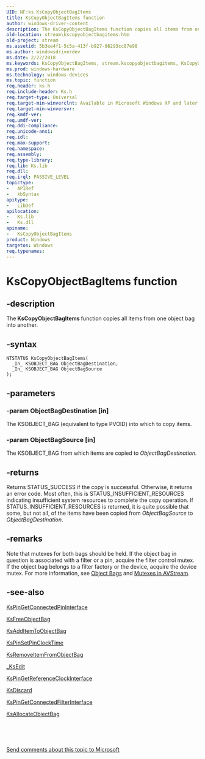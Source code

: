 ```yaml
---
UID: NF:ks.KsCopyObjectBagItems
title: KsCopyObjectBagItems function
author: windows-driver-content
description: The KsCopyObjectBagItems function copies all items from one object bag into another.
old-location: stream\kscopyobjectbagitems.htm
old-project: stream
ms.assetid: 5b3ee4f1-5c5a-413f-b927-96293cc87e98
ms.author: windowsdriverdev
ms.date: 2/22/2018
ms.keywords: KsCopyObjectBagItems, stream.kscopyobjectbagitems, KsCopyObjectBagItems function [Streaming Media Devices], avfunc_26fe6218-6e9e-4a1a-93c6-f8f2ca10abbb.xml, ks/KsCopyObjectBagItems
ms.prod: windows-hardware
ms.technology: windows-devices
ms.topic: function
req.header: ks.h
req.include-header: Ks.h
req.target-type: Universal
req.target-min-winverclnt: Available in Microsoft Windows XP and later operating systems and DirectX 8.0 and later DirectX versions.
req.target-min-winversvr: 
req.kmdf-ver: 
req.umdf-ver: 
req.ddi-compliance: 
req.unicode-ansi: 
req.idl: 
req.max-support: 
req.namespace: 
req.assembly: 
req.type-library: 
req.lib: Ks.lib
req.dll: 
req.irql: PASSIVE_LEVEL
topictype:
-	APIRef
-	kbSyntax
apitype:
-	LibDef
apilocation:
-	Ks.lib
-	Ks.dll
apiname:
-	KsCopyObjectBagItems
product: Windows
targetos: Windows
req.typenames: 
---
```


# KsCopyObjectBagItems function


## -description


The<b> KsCopyObjectBagItems </b>function copies all items from one object bag into another.


## -syntax


````
NTSTATUS KsCopyObjectBagItems(
  _In_ KSOBJECT_BAG ObjectBagDestination,
  _In_ KSOBJECT_BAG ObjectBagSource
);
````


## -parameters




### -param ObjectBagDestination [in]

The KSOBJECT_BAG (equivalent to type PVOID) into which to copy items.


### -param ObjectBagSource [in]

The KSOBJECT_BAG from which items are copied to <i>ObjectBagDestination.</i>


## -returns



Returns STATUS_SUCCESS if the copy is successful. Otherwise, it returns an error code. Most often, this is STATUS_INSUFFICIENT_RESOURCES indicating insufficient system resources to complete the copy operation. If STATUS_INSUFFICIENT_RESOURCES is returned, it is quite possible that some, but not all, of the items have been copied from <i>ObjectBagSource</i> to <i>ObjectBagDestination</i>.




## -remarks



Note that mutexes for both bags should be held. If the object bag in question is associated with a filter or a pin, acquire the filter control mutex. If the object bag belongs to a filter factory or the device, acquire the device mutex. For more information, see <a href="https://msdn.microsoft.com/b7ee5756-1c79-4ead-9999-d13be9a0d3d9">Object Bags</a> and <a href="https://msdn.microsoft.com/011edaaa-7449-41c3-8cfb-0d319901af8b">Mutexes in AVStream</a>. 




## -see-also

<a href="..\ks\nf-ks-kspingetconnectedpininterface.md">KsPinGetConnectedPinInterface</a>



<a href="..\ks\nf-ks-ksfreeobjectbag.md">KsFreeObjectBag</a>



<a href="..\ks\nf-ks-ksadditemtoobjectbag.md">KsAddItemToObjectBag</a>



<a href="..\ks\nf-ks-kspinsetpinclocktime.md">KsPinSetPinClockTime</a>



<a href="..\ks\nf-ks-ksremoveitemfromobjectbag.md">KsRemoveItemFromObjectBag</a>



<a href="..\ks\nf-ks-_ksedit.md">_KsEdit</a>



<a href="..\ks\nf-ks-kspingetreferenceclockinterface.md">KsPinGetReferenceClockInterface</a>



<a href="..\ks\nf-ks-ksdiscard.md">KsDiscard</a>



<a href="..\ks\nf-ks-kspingetconnectedfilterinterface.md">KsPinGetConnectedFilterInterface</a>



<a href="..\ks\nf-ks-ksallocateobjectbag.md">KsAllocateObjectBag</a>



 

 

<a href="mailto:wsddocfb@microsoft.com?subject=Documentation%20feedback [stream\stream]:%20KsCopyObjectBagItems function%20 RELEASE:%20(2/22/2018)&amp;body=%0A%0APRIVACY STATEMENT%0A%0AWe use your feedback to improve the documentation. We don't use your email address for any other purpose, and we'll remove your email address from our system after the issue that you're reporting is fixed. While we're working to fix this issue, we might send you an email message to ask for more info. Later, we might also send you an email message to let you know that we've addressed your feedback.%0A%0AFor more info about Microsoft's privacy policy, see http://privacy.microsoft.com/en-us/default.aspx." title="Send comments about this topic to Microsoft">Send comments about this topic to Microsoft</a>

